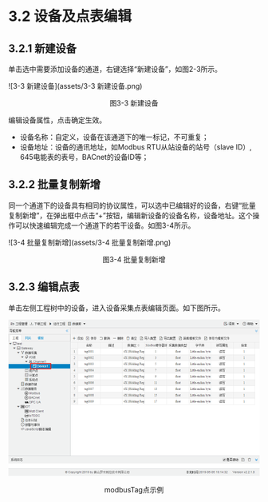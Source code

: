 # 3.2 设备及点表编辑

## 3.2.1 新建设备

单击选中需要添加设备的通道，右键选择“新建设备”，如图2-3所示。

![3-3 新建设备](assets/3-3 新建设备.png)

<center>图3-3 新建设备</center>

编辑设备属性，点击确定生效。 

- 设备名称：自定义，设备在该通道下的唯一标记，不可重复； 
- 设备地址：设备的通讯地址，如Modbus RTU从站设备的站号（slave ID）, 645电能表的表号，BACnet的设备ID等； 



## 3.2.2 批量复制新增

同一个通道下的设备具有相同的协议属性，可以选中已编辑好的设备，右键“批量复制新增”，在弹出框中点击“+”按钮，编辑新设备的设备名称，设备地址。这个操作可以快速编辑完成一个通道下的若干设备。如图3-4所示。

![3-4 批量复制新增](assets/3-4 批量复制新增.png)

<center>图3-4 批量复制新增</center>



## 3.2.3 编辑点表

单击左侧工程树中的设备，进入设备采集点表编辑页面。如下图所示。

![modbusTag点示例](assets/modbusTag点示例.png)

<center>modbusTag点示例</center>

